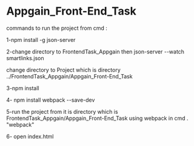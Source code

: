 # Appgain_Front-End_Task

commands to run the project from cmd :


1-npm install -g json-server  

2-change directory to FrontendTask_Appgain then json-server --watch smartlinks.json

change directory to Project which is directory ../FrontendTask_Appgain/Appgain_Front-End_Task

3-npm install 

4- npm install webpack --save-dev

5-run the project from it is directory which is FrontendTask_Appgain/Appgain_Front-End_Task
 using webpack in cmd . "webpack"


6- open index.html
